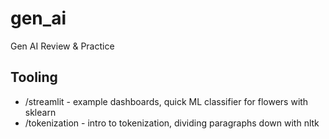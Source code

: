 # gen_ai

Gen AI Review & Practice

## Tooling
- /streamlit - example dashboards, quick ML classifier for flowers with sklearn
- /tokenization - intro to tokenization, dividing paragraphs down with nltk

